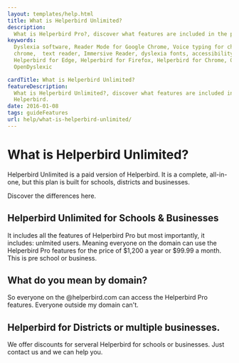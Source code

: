 ```yaml
---
layout: templates/help.html
title: What is Helperbird Unlimited?
description:
  What is Helperbird Pro?, discover what features are included in the paid version of Helperbird.
keywords:
  Dyslexia software, Reader Mode for Google Chrome, Voice typing for chrome, Text to speech for
  chrome,  text reader, Immersive Reader, dyslexia fonts, accessibility software, dyslexia software,
  Helperbird for Edge, Helperbird for Firefox, Helperbird for Chrome, Opendyslexic for Chrome,
  OpenDyslexic

cardTitle: What is Helperbird Unlimited?
featureDescription:
  What is Helperbird Unlimited?, discover what features are included in the paid version of
  Helperbird.
date: 2016-01-08
tags: guideFeatures
url: help/what-is-helperbird-unlimited/
---
```


# What is Helperbird Unlimited?

Helperbird Unlimited is a paid version of Helperbird. It is a complete, all-in-one, but this plan is
built for schools, districts and businesses.

Discover the differences here.

## Helperbird Unlimited for Schools & Businesses

It includes all the features of Helperbird Pro but most importantly, it includes: unlmited users.
Meaning everyone on the domain can use the Helperbird Pro features for the price of $1,200 a year or
$99.99 a month. This is pre school or business.

## What do you mean by domain?

So everyone on the @helperbird.com can access the Helperbird Pro features. Everyone outside my
domain can't.

## Helperbird for Districts or multiple businesses.

We offer discounts for serveral Helperbird for schools or businesses. Just contact us and we can
help you.
